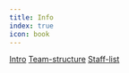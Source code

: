```yaml
---
title: Info
index: true
icon: book
---
```


[Intro](/en/about/intro.html)
[Team-structure](/about/intro.html)
[Staff-list](/about/staff-list.html)